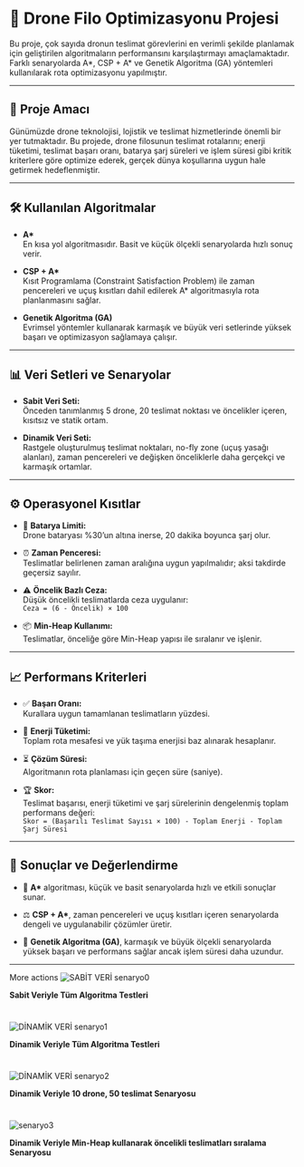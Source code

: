 # 🚁 Drone Filo Optimizasyonu Projesi

Bu proje, çok sayıda dronun teslimat görevlerini en verimli şekilde planlamak için geliştirilen algoritmaların performansını karşılaştırmayı amaçlamaktadır. Farklı senaryolarda A*, CSP + A* ve Genetik Algoritma (GA) yöntemleri kullanılarak rota optimizasyonu yapılmıştır.

---

## 🎯 Proje Amacı

Günümüzde drone teknolojisi, lojistik ve teslimat hizmetlerinde önemli bir yer tutmaktadır. Bu projede, drone filosunun teslimat rotalarını; enerji tüketimi, teslimat başarı oranı, batarya şarj süreleri ve işlem süresi gibi kritik kriterlere göre optimize ederek, gerçek dünya koşullarına uygun hale getirmek hedeflenmiştir.

---

## 🛠️ Kullanılan Algoritmalar

- **A\***  
  En kısa yol algoritmasıdır. Basit ve küçük ölçekli senaryolarda hızlı sonuç verir.

- **CSP + A\***  
  Kısıt Programlama (Constraint Satisfaction Problem) ile zaman pencereleri ve uçuş kısıtları dahil edilerek A* algoritmasıyla rota planlanmasını sağlar.

- **Genetik Algoritma (GA)**  
  Evrimsel yöntemler kullanarak karmaşık ve büyük veri setlerinde yüksek başarı ve optimizasyon sağlamaya çalışır.

---

## 📊 Veri Setleri ve Senaryolar

- **Sabit Veri Seti:**  
  Önceden tanımlanmış 5 drone, 20 teslimat noktası ve öncelikler içeren, kısıtsız ve statik ortam.

- **Dinamik Veri Seti:**  
  Rastgele oluşturulmuş teslimat noktaları, no-fly zone (uçuş yasağı alanları), zaman pencereleri ve değişken önceliklerle daha gerçekçi ve karmaşık ortamlar.

---

## ⚙️ Operasyonel Kısıtlar

- 🔋 **Batarya Limiti:**  
  Drone bataryası %30’un altına inerse, 20 dakika boyunca şarj olur.

- ⏰ **Zaman Penceresi:**  
  Teslimatlar belirlenen zaman aralığına uygun yapılmalıdır; aksi takdirde geçersiz sayılır.

- ⚠️ **Öncelik Bazlı Ceza:**  
  Düşük öncelikli teslimatlarda ceza uygulanır:  
  `Ceza = (6 - Öncelik) × 100`

- 📦 **Min-Heap Kullanımı:**  
  Teslimatlar, önceliğe göre Min-Heap yapısı ile sıralanır ve işlenir.

---

## 📈 Performans Kriterleri

- ✅ **Başarı Oranı:**  
  Kurallara uygun tamamlanan teslimatların yüzdesi.

- 🔌 **Enerji Tüketimi:**  
  Toplam rota mesafesi ve yük taşıma enerjisi baz alınarak hesaplanır.

- ⏳ **Çözüm Süresi:**  
  Algoritmanın rota planlaması için geçen süre (saniye).

- 🏆 **Skor:**  
  Teslimat başarısı, enerji tüketimi ve şarj sürelerinin dengelenmiş toplam performans değeri:  
  `Skor = (Başarılı Teslimat Sayısı × 100) - Toplam Enerji - Toplam Şarj Süresi`

---

## 📝 Sonuçlar ve Değerlendirme

- 🚀 **A\*** algoritması, küçük ve basit senaryolarda hızlı ve etkili sonuçlar sunar.

- ⚖️ **CSP + A\***, zaman pencereleri ve uçuş kısıtları içeren senaryolarda dengeli ve uygulanabilir çözümler üretir.

- 🧬 **Genetik Algoritma (GA)**, karmaşık ve büyük ölçekli senaryolarda yüksek başarı ve performans sağlar ancak işlem süresi daha uzundur.

---

More actions
![SABİT VERİ senaryo0](https://github.com/user-attachments/assets/6b77fb11-f3a2-4d30-87ef-2196d411cc2a)


**Sabit Veriyle Tüm Algoritma Testleri**
#
![DİNAMİK VERİ senaryo1](https://github.com/user-attachments/assets/1b8b471d-03de-4484-97a9-8b4929667b8b)


**Dinamik Veriyle Tüm Algoritma Testleri**
#
![DİNAMİK VERİ senaryo2](https://github.com/user-attachments/assets/8bd9c2ed-75a1-4d1e-aba3-16679656d6f9)



**Dinamik Veriyle 10 drone, 50 teslimat Senaryosu**
#
![senaryo3](https://github.com/user-attachments/assets/0eb578bb-c992-4431-a75a-f36397e187d9)



**Dinamik Veriyle Min-Heap kullanarak öncelikli teslimatları sıralama Senaryosu**
#

